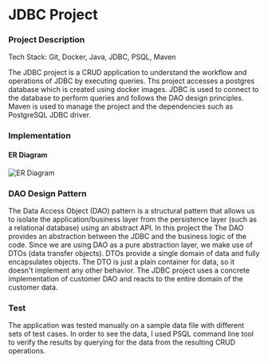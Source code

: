 # JDBC Project

### Project Description

Tech Stack: Git, Docker, Java, JDBC, PSQL, Maven

The JDBC project is a CRUD application to understand the workflow and operations of JDBC by executing queries. Ths project accesses a postgres database which is created using docker images. JDBC is used to connect to the database to perform queries and follows the DAO design principles. Maven is used to manage the project and the dependencies such as PostgreSQL JDBC driver.

### Implementation

#### ER Diagram

![ER Diagram](https://github.com/jarviscanada/jarvis_data_eng_JunaidSyed/blob/feature/java_jdbc/core_java/assets/DBMS%20ER%20diagram%20(UML%20notation).png)

### DAO Design Pattern

The Data Access Object (DAO) pattern is a structural pattern that allows us to isolate the application/business layer from the persistence layer (such as a relational database) using an abstract API.
In this project the The DAO provides an abstraction between the JDBC and the business logic of the code.
Since we are using DAO as a pure abstraction layer, we make use of DTOs (data transfer objects). DTOs provide a single domain of data and fully encapsulates objects. The DTO is just a plain container for data, so it doesn't implement any other behavior. The JDBC project uses a concrete implementation of customer DAO and reacts to the entire domain of the customer data.

### Test

The application was tested manually on a sample data file with different sets of test cases. In order to see the data, I used PSQL command line tool to verify the results by querying for the data from the resulting CRUD operations.
